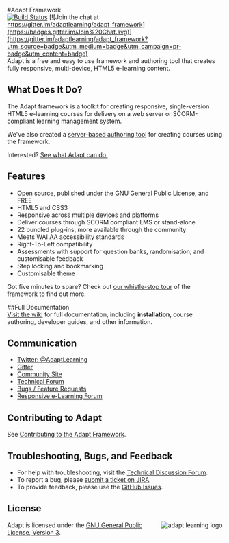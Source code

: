 


#Adapt Framework  
[![Build Status](https://secure.travis-ci.org/adaptlearning/adapt_framework.png)](http://travis-ci.org/adaptlearning/adapt_framework)  [![Join the chat at https://gitter.im/adaptlearning/adapt_framework](https://badges.gitter.im/Join%20Chat.svg)](https://gitter.im/adaptlearning/adapt_framework?utm_source=badge&utm_medium=badge&utm_campaign=pr-badge&utm_content=badge)  
Adapt is a free and easy to use framework and authoring tool that creates fully responsive, multi-device, HTML5 e-learning content.

## What Does It Do?  
The Adapt framework is a toolkit for creating responsive, single-version HTML5 e-learning courses for delivery on a web server or SCORM-compliant learning management system. 

We've also created a [server-based authoring tool](https://github.com/adaptlearning/adapt_authoring/) for creating courses using the framework. 

Interested? [See what Adapt can do.](https://community.adaptlearning.org/demo2/index.html)

## Features  
+ Open source, published under the GNU General Public License, and FREE
+ HTML5 and CSS3
+ Responsive across multiple devices and platforms
+ Deliver courses through SCORM compliant LMS or stand-alone  
+ 22 bundled plug-ins, more available through the community    
+ Meets WAI AA accessibility standards
+ Right-To-Left compatibility
+ Assessments with support for question banks, randomisation, and customisable feedback  
+ Step locking and bookmarking  
+ Customisable theme

Got five minutes to spare? Check out [our whistle-stop tour](https://github.com/adaptlearning/adapt_framework/wiki/Framework-in-five-minutes) of the framework to find out more.

##Full Documentation  
[Visit the wiki](https://github.com/adaptlearning/adapt_framework/wiki) for full documentation, including **installation**, course authoring, developer guides, and other information.  

## Communication  
+ [Twitter: @AdaptLearning](https://twitter.com/adaptlearning)
+ [Gitter](https://gitter.im/orgs/adaptlearning/rooms)
+ [Community Site](https://community.adaptlearning.org/)  
+ [Technical Forum](https://community.adaptlearning.org/mod/forum/view.php?id=4) 
+ [Bugs / Feature Requests](https://github.com/adaptlearning/adapt_framework/issues/new?title=please%20enter%20a%20brief%20summary%20of%20the%20issue%20here&body=please%20provide%20a%20full%20description%20of%20the%20problem,%20including%20steps%20on%20how%20to%20replicate,%20what%20browser(s)/device(s)%20the%20problem%20occurs%20on%20and,%20where%20helpful,%20screenshots.)  
+ [Responsive e-Learning Forum](https://community.adaptlearning.org/mod/forum/view.php?id=56)  

## Contributing to Adapt  

See [Contributing to the Adapt Framework](https://github.com/adaptlearning/adapt_framework/wiki/Contributing-to-the-Adapt-Framework).


## Troubleshooting, Bugs, and Feedback  
+ For help with troubleshooting, visit the [Technical Discussion Forum](https://community.adaptlearning.org/mod/forum/view.php?id=4).
+ To report a bug, please [submit a ticket on JIRA](https://adaptlearning.atlassian.net/secure/CreateIssueDetails!init.jspa?pid=10100&issuetype=1&priority=6&components=10201).
+ To provide feedback, please use the [GitHub Issues](https://github.com/adaptlearning/adapt_framework/issues).

## License   
<a href="https://community.adaptlearning.org/" target="_blank"><img src="https://github.com/adaptlearning/documentation/blob/master/04_wiki_assets/plug-ins/images/adapt-logo-mrgn-lft.jpg" alt="adapt learning logo" align="right"></a>  Adapt is licensed under the [GNU General Public License, Version 3](https://github.com/adaptlearning/adapt_framework/blob/master/LICENSE).

